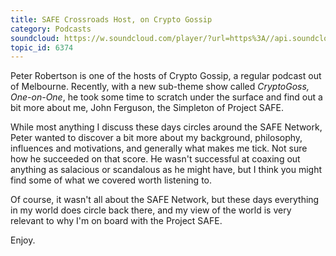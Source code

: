 ```yaml
---
title: SAFE Crossroads Host, on Crypto Gossip
category: Podcasts
soundcloud: https://w.soundcloud.com/player/?url=https%3A//api.soundcloud.com/tracks/237619567
topic_id: 6374
---
```


Peter Robertson is one of the hosts of Crypto Gossip, a regular podcast out of Melbourne. Recently, with a new sub-theme show called _CryptoGoss, One-on-One_, he took some time to scratch under the surface and find out a bit more about me, John Ferguson, the Simpleton of Project SAFE.

While most anything I discuss these days circles around the SAFE Network, Peter wanted to discover a bit more about my background, philosophy, influences and motivations, and generally what makes me tick. Not sure how he succeeded on that score. He wasn't successful at coaxing out anything as salacious or scandalous as he might have, but I think you might find some of what we covered worth listening to.

Of course, it wasn't all about the SAFE Network, but these days everything in my world does circle back there, and my view of the world is very relevant to why I'm on board with the Project SAFE.

Enjoy.
